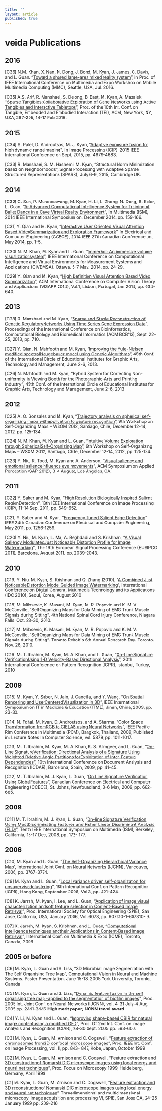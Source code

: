 ```yaml
---
title: ''
layout: article
published: true
---
```

# veida Publications

## 2016
[C36] N.M. Khan, X. Nan, N. Dong, J. Bond, M. Kyan, J. James, C. Davis, and L. Guan.
“[Toward a shared large-area mixed reality system](/papers/C36.pdf)”, in Proc. of IEEE International Conference
on Multimedia and Expo Workshop on Mobile Multimedia Computing (MMC), Seattle, USA, Jul.
2016.

[C35] A.S. Arif, R. Manshaei, S. Delong, B. East, M. Kyan, A. Mazalek “[Sparse Tangibles:Collaborative Exploration of Gene Networks using Active Tangibles and Interactive Tabletops](/papers/C35.pdf)”,
Proc. of the 10th Int. Conf. on Tangible, Embedded and Embodied Interaction (TEI), ACM, New
York, NY, USA, 287-295, 14-17 Feb 2016.

## 2015
[C34] S. Patel, D. Androutsos, M. J. Kyan, “[Adaptive exposure fusion for high dynamic rangeimaging](/papers/C34.pdf)", In Image Processing (ICIP), 2015 IEEE International Conference on Sept, 2015, pp.
4679-4683.

[C33] R. Manshaei, S. M. Hashemi, M. Kyan, “Structural Norm Minimization based on
Neighborhoods”, Signal Processing with Adaptive Sparse Structured Representations (SPARS),
July 6-9, 2015, Cambridge UK.

## 2014
[C32] G. Sun, P. Muneesawang, M. Kyan, H. Li, L. Zhong, N. Dong, B. Elder, L. Guan, “[AnAdvanced Computational Intelligence System for Training of Ballet Dance in a Cave Virtual Reality Environment](/papers/C32.pdf)”, In Multimedia (ISM), 2014 IEEE International Symposium on, December
2014, pp. 159-166.

[C31] Y. Qian and M. Kyan, “[Interactive User Oriented Visual Attention Based VideoSummarization and Exploration Framework](/papers/C31.pdf)”, In Electrical and Computer Engineering
(CCECE), 2014 IEEE 27th Canadian Conference on, May 2014, pp. 1-5.

[C30] N. M. Khan, M. Kyan and L. Guan, “[ImmerVol: An immersive volume visualizationsystem](/papers/C30.pdf)”, IEEE International Conference on Computational Intelligence and Virtual
Environments for Measurement Systems and Applications (CIVEMSA), Ottawa, 5-7 May, 2014,
pp. 24-29.

[C29] Y. Qian and M. Kyan, “[High Definition Visual Attention Based Video Summarization](/papers/C29.pdf)”,
ACM International Conference on Computer Vision Theory and Applications (VISAPP 2014),
Vol.1, Lisbon, Portugal, Jan 2014, pp. 634-640.

## 2013
[C28] R. Manshaei and M. Kyan, “[Sparse and Stable Reconstruction of Genetic RegulatoryNetworks Using Time Series Gene Expression Data](/papers/C28.pdf)”, Proceedings of the International
Conference on Bioinformatics, Computational Biology and Biomedical Informatics (ACM
BCB’13), Sept. 22-25, 2013, pp. 710.

[C27] Y. Qian, N. Mahfooth and M. Kyan, “[Improving the Yule-Nielsen modified spectralNeugebauer model using Genetic Algorithms](/papers/C27.pdf)”, 45th Conf. of the International Circle of
Educational Institutes for Graphic Arts, Technology and Management, June 2-6, 2013.

[C26] N. Mahfooth and M. Kyan, “Hybrid System for Correcting Non-uniformity in Viewing
Booth for the Photographic-Arts and Printing Industry”, 45th Conf. of the International Circle of
Educational Institutes for Graphic Arts, Technology and Management, June 2-6, 2013

## 2012
[C25] A. O. Gonsales and M. Kyan, “[Trajectory analysis on spherical self-organizing maps withapplication to gesture recognition](/papers/C25.pdf)”, 9th Workshop on Self-Organizing Maps – WSOM 2012,
Santiago, Chile, December 12-14, 2012, pp. 125-134.

[C24] N. M. Khan, M. Kyan and L. Guan, “[Intuitive Volume Exploration through SphericalSelf-Organizing Map](/papers/C24.pdf)”, 9th Workshop on Self-Organizing Maps – WSOM 2012, Santiago, Chile,
December 12-14, 2012, pp. 125-134.

[C23] Y. Niu, R. Todd, M. Kyan and A. Anderson, “[Visual saliency and emotional salienceinfluence eye movements](/paper/C23.pdf)”, ACM Symposium on Applied Perception (SAP 2012), 3-4 August,
Los Angeles, CA.

## 2011
[C22] Y. Saber and M. Kyan, “[High Resolution Biologically Inspired Salient RegionDetection](/papers/C22.pdf)”, 18th IEEE International Conference on Image Processing (ICIP), 11-14 Sep. 2011,
pp. 649-652.

[C21] Y. Saber and M. Kyan, “[Frequency Tuned Salient Edge Detection](/papers/C21.pdf)”, IEEE 24th Canadian 
Conference on Electrical and Computer Engineering, May 2011, pp. 1256-1259.

[C20] Y. Niu, M. Kyan, L. Ma, A. Beghdadi and S. Krishnan, “[A Visual Saliency ModulatedJust Noticeable Distortion Profile for Image Watermarking](/papers/C20.pdf)", The 19th European Signal
Processing Conference (EUSIPCO 2011), Barcelona, August 2011, pp. 2039-2043.

## 2010
[C19] Y. Niu, M. Kyan, S. Krishnan and Q. Zhang (2010), “[A Combined Just NoticeableDistortion Model Guided Image Watermarking](/papers/C19.pdf)”, International Conference on Digital Content,
Multimedia Technology and its Applications (IDC 2010), Seoul, Korea, August 2010

[C18] M. Milosevic, K. Masani, M. Kyan, M. R. Popovic and K. M. V. McConville, “SelfOrganizing
Maps for Data Mining of EMG Trunk Muscle Signals during Sitting”. 4th National
Spinal Cord Injury Conference, Niagara Falls. Oct. 28-30, 2010.

[C17] M. Milosevic, K. Masani, M. Kyan, M. R. Popovic and K. M. V. McConville, “SelfOrganizing
Maps for Data Mining of EMG Trunk Muscle Signals during Sitting”. Toronto
Rehab's 6th Annual Research Day. Toronto. Nov. 26, 2010.

[C16] M. T. Ibrahim, M. Kyan, M. A. Khan, and L. Guan, “[On-Line Signature VerificationUsing 1-D Velocity-Based Directional Analysis](/papers/C16.pdf)”, 20th International Conference on Pattern
Recognition (ICPR), Istanbul, Turkey, 2010

## 2009
[C15] M. Kyan, Y. Saber, N. Jain, J. Cancilla, and Y. Wang, “[On Spatial Rendering and UserCenteredVisualization in 3D](/papers/C15.pdf)”, IEEE International Symposium on IT in Medicine & Education
(ITME), Jinan, China, 2009, pp. 23-30.

[C14] N. Fdhal, M. Kyan, D. Androutsos, and A. Sharma, “[Color Space Transformation fromRGB to CIELAB using Neural Networks](/papers/C14.pdf)”, IEEE Pacific Rim Conference in Multimedia (PCM),
Bangkok, Thailand, 2009; Published in: Lecture Notes In Computer Science, vol. 5879, pp.
1011-1017.

[C13] M. T. Ibrahim, M. Kyan, M. A. Khan, K. S. Alimgeer, and L. Guan, “[On-Line SignatureVerification: Directional Analysis of a Signature Using Weighted Relative Angle Partitions forExploitation of Inter-Feature Dependencies](/papers/C13.pdf)”, 10th International Conference on Document
Analysis and Recognition (ICDAR), Barcelona, Spain, 2009, pp. 41-45.

[C12] M. T. Ibrahim, M. J. Kyan, L. Guan, “[On Line Signature Verification Using GlobalFeatures](/papers/C12.pdf)”, Canadian Conference on Electrical and Computer Engineering (CCECE), St. Johns,
Newfoundland, 3-6 May, 2009, pp. 682-685.

## 2008
[C11] M. T. Ibrahim, M. J. Kyan, L. Guan, “[On-line Signature Verification Using MostDiscriminating Features and Fisher Linear Discriminant Analysis (FLD)](/papers/C11.pdf)”, Tenth IEEE
International Symposium on Multimedia (ISM), Berkeley, California, 15-17 Dec, 2008, pp. 172-
177. 

## 2006
[C10] M. Kyan and L. Guan, “[The Self-Organizing Hierarchical Variance Map](/papers/C10.pdf)”, International
Joint Conf. on Neural Networks (IJCNN), Vancouver, 2006, pp. 3767-3774.

[C9] M. Kyan and L. Guan, “[Local variance driven self-organization for unsupervisedclustering](/papers/C9.pdf)”, 18th International Conf. on Pattern Recognition (ICPR), Hong Kong, September
2006, Vol 3, pp. 421-424.

[C8] K. Jarrah, M. Kyan, I. Lee, and L. Guan, “[Application of image visual characterization andsoft feature selection in Content-Based Image Retrieval](/papers/C8.pdf)”, Proc. International Society for Optical
Engineering (SPIE), San Jose, California, USA, January 2006, Vol. 6073, pp. 607310-1-607310-
9.

[C7] K. Jarrah, M. Kyan, S. Krishnan, and L. Guan, “[Computational intelligence techniques andtheir Applications in Content-Based Image Retrieval](/papers/C7.pdf)”, International Conf. on Multimedia &
Expo (ICME), Toronto, Canada, 2006

## 2005 or before
[C6] M. Kyan, L. Guan and S. Liss, “3D Microbial Image Segmentation with The Self
Organising Tree Map”, Computational Vision in Neural and Machine Systems. Poster
Presentation. June 15-18, 2005 York University, Toronto, Canada

[C5] M. Kyan, L. Guan and S. Liss, “[Dynamic feature fusion in the self organising tree map -applied to the segmentation of biofilm images](/papers/C5.pdf)", Proc. 2005 Int. Joint Conf. on Neural Networks
(IJCNN), vol. 4, 31 July-4 Aug. 2005 pp. 2441-2446 **High merit paper; IJCNN travel
award**

[C4] Y. Li, M. Kyan and L. Guan, “[Improving shape-based CBIR for natural image contentusing a modified GFD](/papers/C4.pdf)”, Proc. Of 2nd Int. Conf. on Image Analysis and Recognition (ICIAR),
28-30 Sept. 2005 pp. 593-600.

[C3] M. Kyan, L. Guan, M. Arnison and C. Cogswell, “[Feature extraction of chromosomes from3D confocal microscope images](/papers/C3.pdf)”, Proc. IEEE Int. Conf. on Image Processing, vol. II, pp. 843-
847, Kobe, Japan, October 1999

[C2] M. Kyan, L. Guan, M. Arnison and C. Cogswell, “[Feature extraction and 3D constructionof Nomarski DIC microscope images using local energy and neural net techniques](/papers/C2.pdf)”, Proc. Focus
on Microscopy 1999, Heidelberg, Germany, April 1999

[C1] M. Kyan, L. Guan, M. Arnison and C. Cogswell, “[Feature extraction and 3D reconstructionof Nomarski DIC microscope images using local energy and neural net techniques](/papers/C1.pdf)”, Threedimensional
and multidimensional microscopy: image acquisition and processing VI, SPIE, San
Jose CA, 24-25 January 1999 pp. 209-216
